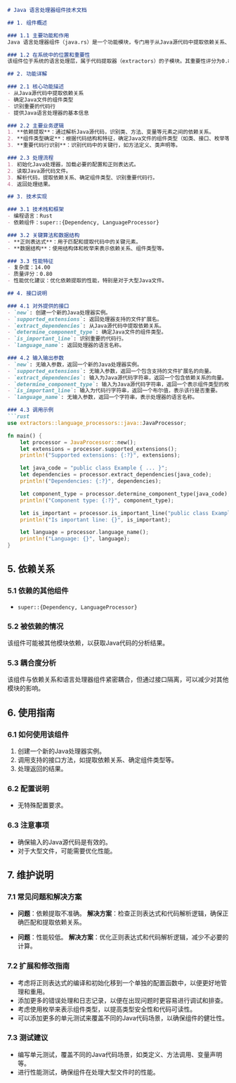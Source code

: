 ```markdown
# Java 语言处理器组件技术文档

## 1. 组件概述

### 1.1 主要功能和作用
Java 语言处理器组件（java.rs）是一个功能模块，专门用于从Java源代码中提取依赖关系、确定组件类型、识别重要代码行等任务。该组件在代码分析和处理系统中扮演着关键角色，为后续的代码分析、重构和维护提供基础数据支持。

### 1.2 在系统中的位置和重要性
该组件位于系统的语言处理层，属于代码提取器（extractors）的子模块。其重要性评分为0.80，表明在系统中具有较高的重要性。该组件的输出将被用于多个下游模块，如依赖分析、代码质量评估等。

## 2. 功能详解

### 2.1 核心功能描述
- 从Java源代码中提取依赖关系
- 确定Java文件的组件类型
- 识别重要的代码行
- 提供Java语言处理器的基本信息

### 2.2 主要业务逻辑
1. **依赖提取**：通过解析Java源代码，识别类、方法、变量等元素之间的依赖关系。
2. **组件类型确定**：根据代码结构和特征，确定Java文件的组件类型（如类、接口、枚举等）。
3. **重要代码行识别**：识别代码中的关键行，如方法定义、类声明等。

### 2.3 处理流程
1. 初始化Java处理器，加载必要的配置和正则表达式。
2. 读取Java源代码文件。
3. 解析代码，提取依赖关系、确定组件类型、识别重要代码行。
4. 返回处理结果。

## 3. 技术实现

### 3.1 技术栈和框架
- 编程语言：Rust
- 依赖组件：super::{Dependency, LanguageProcessor}

### 3.2 关键算法和数据结构
- **正则表达式**：用于匹配和提取代码中的关键元素。
- **数据结构**：使用结构体和枚举来表示依赖关系、组件类型等。

### 3.3 性能特征
- 复杂度：14.00
- 质量评分：0.80
- 性能优化建议：优化依赖提取的性能，特别是对于大型Java文件。

## 4. 接口说明

### 4.1 对外提供的接口
- `new`: 创建一个新的Java处理器实例。
- `supported_extensions`: 返回处理器支持的文件扩展名。
- `extract_dependencies`: 从Java源代码中提取依赖关系。
- `determine_component_type`: 确定Java文件的组件类型。
- `is_important_line`: 识别重要的代码行。
- `language_name`: 返回处理器的语言名称。

### 4.2 输入输出参数
- `new`: 无输入参数，返回一个新的Java处理器实例。
- `supported_extensions`: 无输入参数，返回一个包含支持的文件扩展名的向量。
- `extract_dependencies`: 输入为Java源代码字符串，返回一个包含依赖关系的向量。
- `determine_component_type`: 输入为Java源代码字符串，返回一个表示组件类型的枚举值。
- `is_important_line`: 输入为代码行字符串，返回一个布尔值，表示该行是否重要。
- `language_name`: 无输入参数，返回一个字符串，表示处理器的语言名称。

### 4.3 调用示例
```rust
use extractors::language_processors::java::JavaProcessor;

fn main() {
    let processor = JavaProcessor::new();
    let extensions = processor.supported_extensions();
    println!("Supported extensions: {:?}", extensions);

    let java_code = "public class Example { ... }";
    let dependencies = processor.extract_dependencies(java_code);
    println!("Dependencies: {:?}", dependencies);

    let component_type = processor.determine_component_type(java_code);
    println!("Component type: {:?}", component_type);

    let is_important = processor.is_important_line("public class Example");
    println!("Is important line: {}", is_important);

    let language = processor.language_name();
    println!("Language: {}", language);
}
```

## 5. 依赖关系

### 5.1 依赖的其他组件
- `super::{Dependency, LanguageProcessor}`

### 5.2 被依赖的情况
该组件可能被其他模块依赖，以获取Java代码的分析结果。

### 5.3 耦合度分析
该组件与依赖关系和语言处理器组件紧密耦合，但通过接口隔离，可以减少对其他模块的影响。

## 6. 使用指南

### 6.1 如何使用该组件
1. 创建一个新的Java处理器实例。
2. 调用支持的接口方法，如提取依赖关系、确定组件类型等。
3. 处理返回的结果。

### 6.2 配置说明
- 无特殊配置要求。

### 6.3 注意事项
- 确保输入的Java源代码是有效的。
- 对于大型文件，可能需要优化性能。

## 7. 维护说明

### 7.1 常见问题和解决方案
- **问题**：依赖提取不准确。
  **解决方案**：检查正则表达式和代码解析逻辑，确保正确匹配和提取依赖关系。

- **问题**：性能较低。
  **解决方案**：优化正则表达式和代码解析逻辑，减少不必要的计算。

### 7.2 扩展和修改指南
- 考虑将正则表达式的编译和初始化移到一个单独的配置函数中，以便更好地管理和重用。
- 添加更多的错误处理和日志记录，以便在出现问题时更容易进行调试和排查。
- 考虑使用枚举来表示组件类型，以提高类型安全性和代码可读性。
- 可以添加更多的单元测试来覆盖不同的Java代码场景，以确保组件的健壮性。

### 7.3 测试建议
- 编写单元测试，覆盖不同的Java代码场景，如类定义、方法调用、变量声明等。
- 进行性能测试，确保组件在处理大型文件时的性能。
```